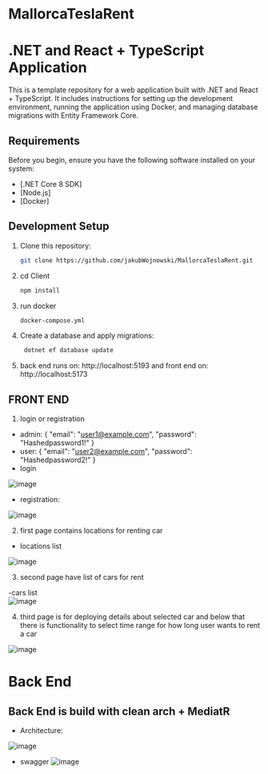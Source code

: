# MallorcaTeslaRent

# .NET and React + TypeScript Application

This is a template repository for a web application built with .NET and React + TypeScript. It includes instructions for setting up the development environment, running the application using Docker, and managing database migrations with Entity Framework Core.

## Requirements

Before you begin, ensure you have the following software installed on your system:

- [.NET Core 8 SDK] 
- [Node.js]
- [Docker]

## Development Setup
1. Clone this repository:
   ```bash
   git clone https://github.com/jakubWojnowski/MallorcaTeslaRent.git

2. cd Client
    ```bash
    npm install

3. run docker
   ```bash
   docker-compose.yml
   
4. Create a database and apply migrations:
   ```bash
    dotnet ef database update

5. back end runs on: http://localhost:5193 and front end on: http://localhost:5173

## FRONT END

1. login or registration
 - admin:
   {
  "email": "user1@example.com",
  "password": "Hashedpassword1!"
}
- user:
{
  "email": "user2@example.com",
  "password": "Hashedpassword2!"
}
- login
  
 ![image](https://github.com/jakubWojnowski/MallorcaTeslaRent/assets/83953649/bec346d2-8540-4b97-b85c-6bde8d06a7f3)


- registration: 

![image](https://github.com/jakubWojnowski/MallorcaTeslaRent/assets/83953649/9bd7cc2b-919e-4b6e-a730-a52147331ab5)

 
2. first page contains locations for renting car
- locations list

![image](https://github.com/jakubWojnowski/MallorcaTeslaRent/assets/83953649/5e10763e-7d09-41df-af42-85cbb2459ceb)

3. second page have list of cars for rent

-cars list   
![image](https://github.com/jakubWojnowski/MallorcaTeslaRent/assets/83953649/f271dbcc-c7e0-4ad9-bbe2-c66e80c17bf9)

4. third page is for deploying details about selected car and below that there is functionality to select time range for how long user wants to rent a car

![image](https://github.com/jakubWojnowski/MallorcaTeslaRent/assets/83953649/a809de2c-9c7e-4f36-96bf-a7d2a82be196)



# Back End

## Back End is build with clean arch + MediatR


- Architecture:
  
![image](https://github.com/jakubWojnowski/MallorcaTeslaRent/assets/83953649/196f2727-cdae-4eaa-89bb-80a92c75a1be)

- swagger
![image](https://github.com/jakubWojnowski/MallorcaTeslaRent/assets/83953649/4877f599-14ad-4051-a7c7-113c5eafd40d)




